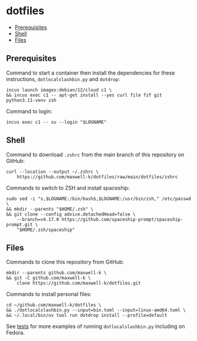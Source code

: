 # dotfiles

<!-- toc -->

- [Prerequisites](#prerequisites)
- [Shell](#shell)
- [Files](#files)

<!-- tocstop -->

## Prerequisites

Command to start a container then install the dependencies for these instructions,
`dotlocalslashbin.py` and `dotdrop`:

<!-- embedme .README.md-files/01.sh -->

```
incus launch images:debian/12/cloud c1 \
&& incus exec c1 -- apt-get install --yes curl file fzf git python3.11-venv zsh
```

Command to login:

    incus exec c1 -- su --login "$LOGNAME"

## Shell

Command to download `.zshrc` from the main branch of this repository on GitHub:

    curl --location --output ~/.zshrc \
        https://github.com/maxwell-k/dotfiles/raw/main/dotfiles/zshrc

Commands to switch to ZSH and install spaceship:

<!-- embedme .README.md-files/02.sh -->

```
sudo sed -i "s,$LOGNAME:/bin/bash$,$LOGNAME:/usr/bin/zsh," /etc/passwd \
&& mkdir --parents "$HOME/.zsh" \
&& git clone --config advice.detachedHead=false \
    --branch=v4.17.0 https://github.com/spaceship-prompt/spaceship-prompt.git \
    "$HOME/.zsh/spaceship"
```

## Files

Commands to clone this repository from GitHub:

    mkdir --parents github.com/maxwell-k \
    && git -C github.com/maxwell-k \
        clone https://github.com/maxwell-k/dotfiles.git

<!-- for equivalent setup from local checkout see .README.md-files/03.sh -->

Commands to install personal files:

<!-- embedme .README.md-files/04.sh -->

```
cd ~/github.com/maxwell-k/dotfiles \
&& ./dotlocalslashbin.py --input=bin.toml --input=linux-amd64.toml \
&& ~/.local/bin/uv tool run dotdrop install --profile=default
```

<!-- cleanup in .README.md-files/cleanup.sh not shown -->

See [tests](/tests/) for more examples of running `dotlocalslashbin.py` including on Fedora.

<!--
README.md
SPDX-License-Identifier: CC0-1.0
Copyright Keith Maxwell
-->
<!-- vim: set filetype=markdown.embedme.markdown-toc.htmlCommentNoSpell.dprint : -->
